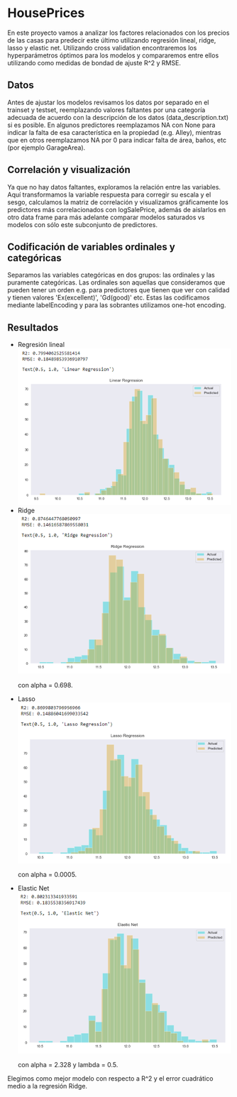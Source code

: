 # HousePrices
En este proyecto vamos a analizar los factores relacionados con los precios de las casas para predecir este último utilizando regresión lineal, ridge, lasso y elastic net. Utilizando cross validation encontraremos los hyperparámetros óptimos para los modelos y compararemos entre ellos utilizando como medidas de bondad de ajuste R^2 y RMSE.

## Datos
Antes de ajustar los modelos revisamos los datos por separado en el trainset y testset, reemplazando valores faltantes por una categoría adecuada de acuerdo con la descripción de los datos (data_description.txt) si es posible. En algunos predictores reemplazamos NA con None para indicar la falta de esa característica en la propiedad (e.g. Alley), mientras que en otros reemplazamos NA por 0 para indicar falta de área, baños, etc (por ejemplo GarageArea). 

##  Correlación y visualización
Ya que no hay datos faltantes, exploramos la relación entre las variables. Aquí transformamos la variable respuesta para corregir su escala y el sesgo, calculamos la matriz de correlación y visualizamos gráficamente los predictores más correlacionados con logSalePrice, además de aislarlos en otro data frame para más adelante comparar modelos saturados vs modelos con sólo este subconjunto de predictores. 

## Codificación de variables ordinales y  categóricas
Separamos las variables categóricas en dos grupos: las ordinales y las puramente categóricas. Las ordinales son aquellas que consideramos que pueden tener un orden e.g. para predictores que tienen que ver con calidad y tienen valores 'Ex(excellent)', 'Gd(good)' etc. Estas las codificamos mediante labelEncoding y para las sobrantes utilizamos one-hot encoding. 


## Resultados
<ul>
  <li>Regresión lineal </li>
      <img src = "images/linearreg.png">
  <li>Ridge</li>
  <img src = "images/ridgereg.png">
  <p> con alpha = 0.698.
  <li>Lasso</li>
  <img src = "images/lasso.png">
  <p> con alpha = 0.0005.
  <li>Elastic Net</li>
  <img src = "images/enet.png">
  <p> con alpha = 2.328 y lambda = 0.5.
</ul>
Elegimos como mejor modelo con respecto a R^2 y el error cuadrático medio a la regresión Ridge.
